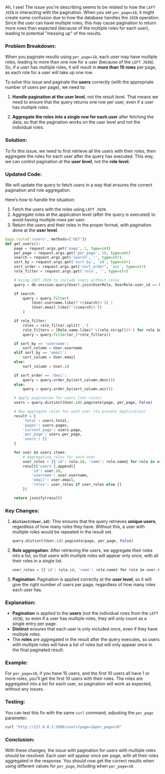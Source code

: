 Ah, I see! The issue you're describing seems to be related to how the `LEFT JOIN` is interacting with the pagination. When you set `per_page=10`, it might create some confusion due to how the database handles the `JOIN` operation. Since the user can have multiple roles, this may cause pagination to return more rows than expected (because of the multiple roles for each user), leading to potential "messing up" of the results.

### Problem Breakdown:

When you paginate results using `per_page=10`, each user may have multiple roles, leading to more than one row for a user (because of the `LEFT JOIN`). So, if a user has multiple roles, it will result in **more than 10 rows** per page, as each role for a user will take up one row.

To solve this issue and paginate the **users** correctly (with the appropriate number of users per page), we need to:

1. **Handle pagination at the user level**, not the result level. That means we need to ensure that the query returns one row per user, even if a user has multiple roles.

2. **Aggregate the roles into a single row for each user** after fetching the data, so that the pagination works on the user level and not the individual roles.

### Solution:

To fix this issue, we need to first retrieve all the users with their roles, then aggregate the roles for each user after the query has executed. This way, we can control pagination at the **user level**, not the **role level**.

### Updated Code:

We will update the query to fetch users in a way that ensures the correct pagination and role aggregation.

Here’s how to handle the situation:

1. Fetch the users with the roles using `LEFT JOIN`.
2. Aggregate roles at the application level (after the query is executed) to avoid having multiple rows per user.
3. Return the users and their roles in the proper format, with pagination done at the **user level**.

```python
@app.route('/users', methods=['GET'])
def get_users():
    page = request.args.get('page', 1, type=int)
    per_page = request.args.get('per_page', 10, type=int)
    search = request.args.get('search', '', type=str)
    sort_by = request.args.get('sort_by', 'id', type=str)
    sort_order = request.args.get('sort_order', 'asc', type=str)
    role_filter = request.args.get('role', '', type=str)

    # Using LEFT JOIN to include users without roles
    query = db.session.query(User).join(UserRole, UserRole.user_id == User.id, isouter=True).join(Role, Role.id == UserRole.role_id, isouter=True)

    if search:
        query = query.filter(
            (User.username.like(f'%{search}%')) | 
            (User.email.like(f'%{search}%'))
        )

    if role_filter:
        roles = role_filter.split(',')
        role_filters = [Role.name.like(f'%{role.strip()}%') for role in roles]
        query = query.filter(or_(*role_filters))

    if sort_by == 'username':
        sort_column = User.username
    elif sort_by == 'email':
        sort_column = User.email
    else:
        sort_column = User.id

    if sort_order == 'desc':
        query = query.order_by(sort_column.desc())
    else:
        query = query.order_by(sort_column.asc())

    # Apply pagination for users (not roles)
    users = query.distinct(User.id).paginate(page, per_page, False)

    # Now aggregate roles for each user (to prevent duplication)
    result = {
        'total': users.total,
        'pages': users.pages,
        'current_page': users.page,
        'per_page': users.per_page,
        'users': []
    }

    for user in users.items:
        # Aggregating roles for each user
        user_roles = [{'id': role.id, 'name': role.name} for role in user.roles]
        result['users'].append({
            'id': user.id,
            'username': user.username,
            'email': user.email,
            'roles': user_roles if user_roles else []
        })

    return jsonify(result)
```

### Key Changes:
1. **`distinct(User.id)`**: This ensures that the query retrieves **unique users**, regardless of how many roles they have. Without this, a user with multiple roles would be repeated in the result set.

   ```python
   query.distinct(User.id).paginate(page, per_page, False)
   ```

2. **Role aggregation**: After retrieving the users, we aggregate their roles into a list, so that users with multiple roles will appear only once, with all their roles in a single list.

   ```python
   user_roles = [{'id': role.id, 'name': role.name} for role in user.roles]
   ```

3. **Pagination**: Pagination is applied correctly at the **user level**, so it will give the right number of users per page, regardless of how many roles each user has.

### Explanation:
- **Pagination** is applied to the **users** (not the individual rows from the `LEFT JOIN`), so even if a user has multiple roles, they will only count as a single entry per page.
- **Distinct** ensures that each user is only included once, even if they have multiple roles.
- The **roles** are aggregated in the result after the query executes, so users with multiple roles will have a list of roles but will only appear once in the final paginated result.

### Example:
For `per_page=10`, if you have 15 users, and the first 10 users all have 1 or more roles, you’ll get the first 10 users with their roles. The roles are aggregated into a list for each user, so pagination will work as expected, without any issues.

### Testing:
You can test this fix with the same `curl` command, adjusting the `per_page` parameter:

```bash
curl "http://127.0.0.1:5000/users?page=1&per_page=10"
```

### Conclusion:
With these changes, the issue with pagination for users with multiple roles should be resolved. Each user will appear once per page, with all their roles aggregated in the response. You should now get the correct results when using different values for `per_page`, including when `per_page=10`.